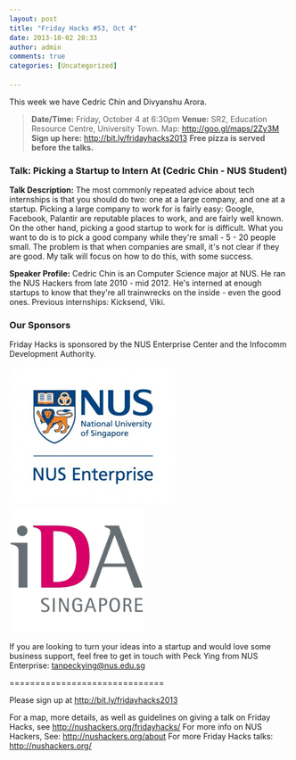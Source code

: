 ```yaml
---
layout: post
title: "Friday Hacks #53, Oct 4"
date: 2013-10-02 20:33
author: admin
comments: true
categories: [Uncategorized]

---
```

This week we have Cedric Chin and Divyanshu Arora.
<blockquote><strong>Date/Time:</strong> Friday, October 4 at 6:30pm
<strong>Venue:</strong> SR2, Education Resource Centre, University Town. Map: <a href="http://goo.gl/maps/2Zy3M">http://goo.gl/maps/2Zy3M</a>
<strong>Sign up here:</strong> <a href="http://bit.ly/fridayhacks2013">http://bit.ly/fridayhacks2013</a>
<strong>Free pizza is served before the talks.</strong></blockquote>
<h3>Talk: Picking a Startup to Intern At (Cedric Chin - NUS Student)</h3>
<strong>Talk Description:</strong>
The most commonly repeated advice about tech internships is that you should do two: one at a large company, and one at a startup. Picking a large company to work for is fairly easy: Google, Facebook, Palantir are reputable places to work, and are fairly well known. On the other hand, picking a good startup to work for is difficult. What you want to do is to pick a good company while they're small - 5 - 20 people small. The problem is that when companies are small, it's not clear if they are good. My talk will focus on how to do this, with some success.

<strong>Speaker Profile:</strong>
Cedric Chin is an Computer Science major at NUS. He ran the NUS Hackers from late 2010 - mid 2012. He's interned at enough startups to know that they're all trainwrecks on the inside - even the good ones. Previous internships: Kicksend, Viki.
<h3>Our Sponsors</h3>
Friday Hacks is sponsored by the NUS Enterprise Center and the Infocomm Development Authority.

<a href="/res//2013/10/ETP-logo-full-color-vertical-to-be-used.jpg"><img class="alignnone size-medium wp-image-3173" alt="" src="/res//2013/10/ETP-logo-full-color-vertical-to-be-used-300x247.jpg" width="300" height="247" style="display:inline-block;" /></a><a href="/res//2013/10/ida.png"><img class="alignnone  wp-image-3176" alt="" src="/res//2013/10/ida-300x280.png" width="243" height="227" style="display:inline-block;" /></a>

If you are looking to turn your ideas into a startup and would love some business support, feel free to get in touch with Peck Ying from NUS Enterprise: tanpeckying@nus.edu.sg

==============================

Please sign up at <a href="http://bit.ly/fridayhacks2013">http://bit.ly/fridayhacks2013</a>

For a map, more details, as well as guidelines on giving a talk on Friday Hacks, see <a href="/fridayhacks/">http://nushackers.org/fridayhacks/</a>
For more info on NUS Hackers, See: <a href="/about">http://nushackers.org/about</a>
For more Friday Hacks talks: <a href="/">http://nushackers.org/</a>
